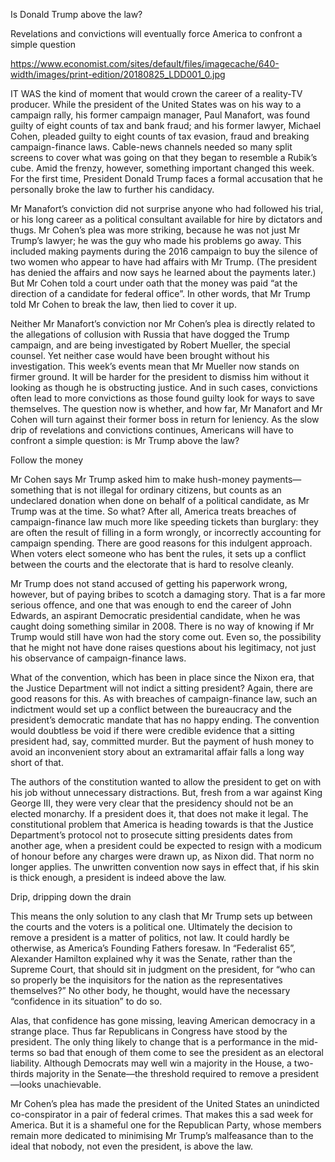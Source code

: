 Is Donald Trump above the law?

Revelations and convictions will eventually force America to confront a simple question

https://www.economist.com/sites/default/files/imagecache/640-width/images/print-edition/20180825_LDD001_0.jpg

IT WAS the kind of moment that would crown the career of a reality-TV producer. While the president of the United States was on his way to a campaign rally, his former campaign manager, Paul Manafort, was found guilty of eight counts of tax and bank fraud; and his former lawyer, Michael Cohen, pleaded guilty to eight counts of tax evasion, fraud and breaking campaign-finance laws. Cable-news channels needed so many split screens to cover what was going on that they began to resemble a Rubik’s cube. Amid the frenzy, however, something important changed this week. For the first time, President Donald Trump faces a formal accusation that he personally broke the law to further his candidacy.

Mr Manafort’s conviction did not surprise anyone who had followed his trial, or his long career as a political consultant available for hire by dictators and thugs. Mr Cohen’s plea was more striking, because he was not just Mr Trump’s lawyer; he was the guy who made his problems go away. This included making payments during the 2016 campaign to buy the silence of two women who appear to have had affairs with Mr Trump. (The president has denied the affairs and now says he learned about the payments later.) But Mr Cohen told a court under oath that the money was paid “at the direction of a candidate for federal office”. In other words, that Mr Trump told Mr Cohen to break the law, then lied to cover it up.

Neither Mr Manafort’s conviction nor Mr Cohen’s plea is directly related to the allegations of collusion with Russia that have dogged the Trump campaign, and are being investigated by Robert Mueller, the special counsel. Yet neither case would have been brought without his investigation. This week’s events mean that Mr Mueller now stands on firmer ground. It will be harder for the president to dismiss him without it looking as though he is obstructing justice. And in such cases, convictions often lead to more convictions as those found guilty look for ways to save themselves. The question now is whether, and how far, Mr Manafort and Mr Cohen will turn against their former boss in return for leniency. As the slow drip of revelations and convictions continues, Americans will have to confront a simple question: is Mr Trump above the law?

Follow the money

Mr Cohen says Mr Trump asked him to make hush-money payments—something that is not illegal for ordinary citizens, but counts as an undeclared donation when done on behalf of a political candidate, as Mr Trump was at the time. So what? After all, America treats breaches of campaign-finance law much more like speeding tickets than burglary: they are often the result of filling in a form wrongly, or incorrectly accounting for campaign spending. There are good reasons for this indulgent approach. When voters elect someone who has bent the rules, it sets up a conflict between the courts and the electorate that is hard to resolve cleanly.

Mr Trump does not stand accused of getting his paperwork wrong, however, but of paying bribes to scotch a damaging story. That is a far more serious offence, and one that was enough to end the career of John Edwards, an aspirant Democratic presidential candidate, when he was caught doing something similar in 2008. There is no way of knowing if Mr Trump would still have won had the story come out. Even so, the possibility that he might not have done raises questions about his legitimacy, not just his observance of campaign-finance laws.

What of the convention, which has been in place since the Nixon era, that the Justice Department will not indict a sitting president? Again, there are good reasons for this. As with breaches of campaign-finance law, such an indictment would set up a conflict between the bureaucracy and the president’s democratic mandate that has no happy ending. The convention would doubtless be void if there were credible evidence that a sitting president had, say, committed murder. But the payment of hush money to avoid an inconvenient story about an extramarital affair falls a long way short of that.

The authors of the constitution wanted to allow the president to get on with his job without unnecessary distractions. But, fresh from a war against King George III, they were very clear that the presidency should not be an elected monarchy. If a president does it, that does not make it legal. The constitutional problem that America is heading towards is that the Justice Department’s protocol not to prosecute sitting presidents dates from another age, when a president could be expected to resign with a modicum of honour before any charges were drawn up, as Nixon did. That norm no longer applies. The unwritten convention now says in effect that, if his skin is thick enough, a president is indeed above the law.

Drip, dripping down the drain

This means the only solution to any clash that Mr Trump sets up between the courts and the voters is a political one. Ultimately the decision to remove a president is a matter of politics, not law. It could hardly be otherwise, as America’s Founding Fathers foresaw. In “Federalist 65”, Alexander Hamilton explained why it was the Senate, rather than the Supreme Court, that should sit in judgment on the president, for “who can so properly be the inquisitors for the nation as the representatives themselves?” No other body, he thought, would have the necessary “confidence in its situation” to do so.

Alas, that confidence has gone missing, leaving American democracy in a strange place. Thus far Republicans in Congress have stood by the president. The only thing likely to change that is a performance in the mid-terms so bad that enough of them come to see the president as an electoral liability. Although Democrats may well win a majority in the House, a two-thirds majority in the Senate—the threshold required to remove a president—looks unachievable.

Mr Cohen’s plea has made the president of the United States an unindicted co-conspirator in a pair of federal crimes. That makes this a sad week for America. But it is a shameful one for the Republican Party, whose members remain more dedicated to minimising Mr Trump’s malfeasance than to the ideal that nobody, not even the president, is above the law.
